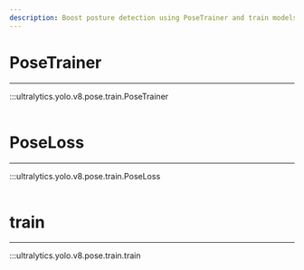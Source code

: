 ```yaml
---
description: Boost posture detection using PoseTrainer and train models using train() API. Learn PoseLoss for ultra-fast and accurate pose detection with Ultralytics YOLO.
---
```


# PoseTrainer
---
:::ultralytics.yolo.v8.pose.train.PoseTrainer
<br><br>

# PoseLoss
---
:::ultralytics.yolo.v8.pose.train.PoseLoss
<br><br>

# train
---
:::ultralytics.yolo.v8.pose.train.train
<br><br>